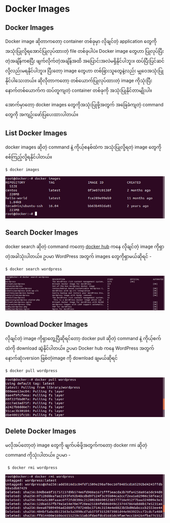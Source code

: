 # Docker Images

## Docker Images

Docker image ဆိုတာကတော့ container တစ်ခုမှာ လိုချင်တဲ့ application တွေကိုအသုံးပြုလို့ရအောင်ပြုလုပ်ထားတဲ့ file တစ်ခုပါပဲ။ Docker image တွေဟာ ပြုလုပ်ပြီးတဲ့အချိန်ကစပြီး ဖျက်လိုက်တဲ့အချိန်အထိ အပြောင်းအလဲမရှိနိုင်ပါဘူး။ ထပ်ပြီးပြင်ဆင်လို့လည်းမရနိုင်ပါဘူး။ ပြီးတော့ image တွေဟာ တစ်ခြားသူတွေနဲ့လည်း မျှဝေအသုံးပြုနိုင်ပါသေးတယ်။ ဆိုလိုတာကတော့ တစ်ယောက်ပြုလုပ်ထားတဲ့ image ကိုသုံးပြီး နောက်တစ်ယောက်က ထပ်တူကျတဲ့ container တစ်ခုကို အသုံးပြုနိုင်တာမျိုးပါ။

အောက်မှာတော့ docker images တွေကိုအသုံးပြုဖို့အတွက် အခြေခံကျတဲ့ command တွေကို အကျဥ်းဖော်ပြပေးထားပါတယ်။

## List Docker Images

docker images ဆိုတဲ့ command နဲ့ ကိုယ့်စနစ်ထဲက အသုံးပြုလို့ရတဲ့ image တွေကိုစစ်ကြည့်လို့ရနိုင်ပါတယ်။

```text
$ docker images
```

![](.gitbook/assets/1_ls.png)

## Search Docker Images

docker search ဆိုတဲ့ command ကတော့ [docker hub](https://hub.docker.com/) ကနေ လိုချင်တဲ့ image ကိုရှာတဲ့အခါသုံးပါတယ်။ ဥပမာ WordPress အတွက် images တွေကိုရှာမယ်ဆိုရင် -

```text
$ docker search wordpress
```

![](.gitbook/assets/2_search-large-resolution.png)

## Download Docker Images

လိုချင်တဲ့ image ကိုရှာတွေ့ပြီဆိုရင်တော့ docker pull ဆိုတဲ့ command နဲ့ ကိုယ့်စက်ထဲကို download ဆွဲနိုင်ပါတယ်။ ဥပမာ Docker hub ကနေ WordPress အတွက်နောက်ဆုံးversion ဖြစ်တဲ့image ကို download ချမယ်ဆိုရင်

```text
$ docker pull wordpress
```

![](.gitbook/assets/3_pull_wordpress.png)

## Delete Docker Images

မလိုအပ်တော့တဲ့ image တွေကို ဖျက်ပစ်ဖို့အတွက်ကတော့ docker rmi ဆိုတဲ့ command ကိုသုံးပါတယ်။ ဥပမာ -

```text
 $ docker rmi wordpress
```

![](.gitbook/assets/4_rmi.png)

